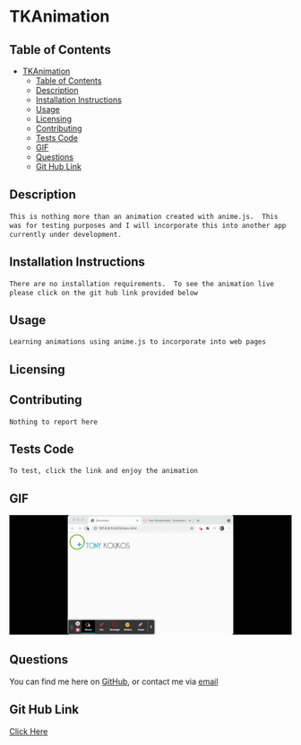 
# TKAnimation 
  


## Table of Contents 
- [TKAnimation](#tkanimation)
  - [Table of Contents](#table-of-contents)
  - [Description](#description)
  - [Installation Instructions](#installation-instructions)
  - [Usage](#usage)
  - [Licensing](#licensing)
  - [Contributing](#contributing)
  - [Tests Code](#tests-code)
  - [GIF](#gif)
  - [Questions](#questions)
  - [Git Hub Link](#git-hub-link)
    
## Description
    This is nothing more than an animation created with anime.js.  This was for testing purposes and I will incorporate this into another app currently under development.
    
## Installation Instructions 
    There are no installation requirements.  To see the animation live please click on the git hub link provided below

## Usage
    Learning animations using anime.js to incorporate into web pages
    
## Licensing
      

    
## Contributing
    Nothing to report here
    
## Tests Code
    To test, click the link and enjoy the animation


## GIF

![ANIMATIONGIF](./Assets/Untitled_%20Jun%2017,%202021%2011_40%20AM.gif)
    
## Questions
    
You can find me here on [GitHub](http://github.com/daze77), or contact me via [email](mailto:daze77@gmail.com)  


## Git Hub Link

[Click Here](https://daze77.github.io/fontLogoAnimation/index.html)
    